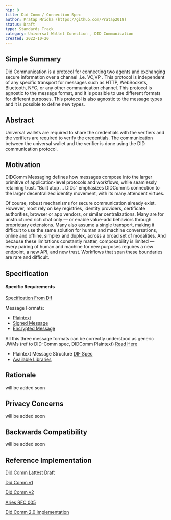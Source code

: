 ```yaml
---
hip: 8
title: Did Comm / Connection Spec
author: Pratap Mridha (https://github.com/Pratap2018)
status: Draft
type: Standards Track
category: Universal Wallet Conection , DID Communication
created: 2022-10-20
---
```


## Simple Summary
Did Communication is a protocol for connecting two agents and exchanging secure information over a channel ,i.e. VC,VP . This protocol is independent of any specific transport for messages such as HTTP, WebSockets, Bluetooth, NFC, or any other communication channel. This protocol is agnostic to the message format, and it is possible to use different formats for different purposes. This protocol is also agnostic to the message types and it is possible to define new types.

## Abstract

Universal wallets are required to share the credentials with the verifiers and the verifiers are required to verify the credentials. The communication between the universal wallet and the verifier is done using the DID communication protocol.


## Motivation
 DIDComm Messaging defines how messages compose into the larger primitive of application-level protocols and workflows, while seamlessly retaining trust. “Built atop … DIDs” emphasizes DIDComm’s connection to the larger decentralized identity movement, with its many attendent virtues.

Of course, robust mechanisms for secure communication already exist. However, most rely on key registries, identity providers, certificate authorities, browser or app vendors, or similar centralizations. Many are for unstructured rich chat only — or enable value-add behaviors through proprietary extensions. Many also assume a single transport, making it difficult to use the same solution for human and machine conversations, online and offline, simplex and duplex, across a broad set of modalities. And because these limitations constantly matter, composability is limited — every pairing of human and machine for new purposes requires a new endpoint, a new API, and new trust. Workflows that span these boundaries are rare and difficult.

## Specification
#### Specific Requirements

[Specification From Dif](https://identity.foundation/didcomm-messaging/spec/#specific-requirements)

Message Formats: 
- [Plaintext](https://identity.foundation/didcomm-messaging/spec/#plaintext-message-structure)
- [Signed Message](https://identity.foundation/didcomm-messaging/spec/#c2-didcomm-signed-messages)
- [Encrypted Message](https://identity.foundation/didcomm-messaging/spec/#c3-didcomm-encrypted-messages) 

All this three message formats can be correctly understood as generic JWMs (ref to DID-Comm spec, DIDComm Plaintext) [Read Here](https://identity.foundation/didcomm-messaging/spec/#iana-media-types)

- Plaintext Message Structure
    [DIF Spec](https://identity.foundation/didcomm-messaging/spec/#plaintext-message-structure)
- [Available Libraries](https://didcomm.org/book/v2/hellolibstools)


## Rationale
will be added soon

## Privacy Concerns
will be added soon
## Backwards Compatibility
will be added soon

## Reference Implementation
[Did Comm Lattest Draft](https://identity.foundation/didcomm-messaging/spec/)

[Did Comm v1](https://github.com/hyperledger/aries-rfcs/tree/main/concepts/0005-didcomm)

[Did Comm v2](https://didcomm.org/book/v2/)

[Aries RFC 005](https://github.com/hyperledger/aries-rfcs/tree/main/concepts/0005-didcomm)

[Did Comm 2.0 implementation](https://github.com/decentralized-identity/didcomm-messaging)